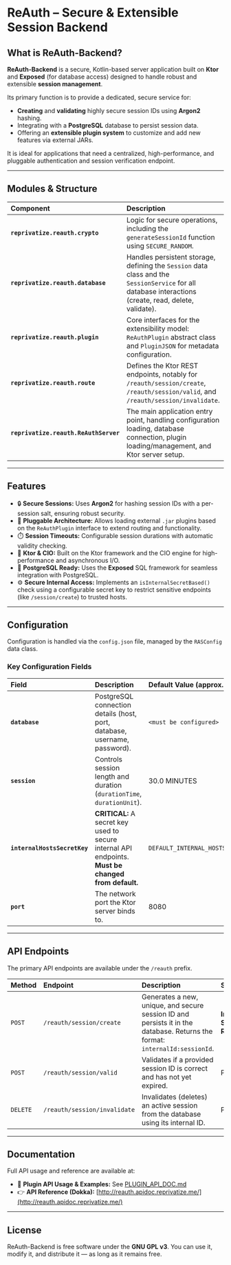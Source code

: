 # ReAuth – Secure & Extensible Session Backend

## What is ReAuth-Backend?

**ReAuth-Backend** is a secure, Kotlin-based server application built on **Ktor** and **Exposed** (for database access)
designed to handle robust and extensible **session management**.

Its primary function is to provide a dedicated, secure service for:

* **Creating** and **validating** highly secure session IDs using **Argon2** hashing.
* Integrating with a **PostgreSQL** database to persist session data.
* Offering an **extensible plugin system** to customize and add new features via external JARs.

It is ideal for applications that need a centralized, high-performance, and pluggable authentication and session
verification endpoint.

-----

## Modules & Structure

| Component                             | Description                                                                                                                                            |
|:--------------------------------------|:-------------------------------------------------------------------------------------------------------------------------------------------------------|
| **`reprivatize.reauth.crypto`**       | Logic for secure operations, including the `generateSessionId` function using `SECURE_RANDOM`.                                                         |
| **`reprivatize.reauth.database`**     | Handles persistent storage, defining the `Session` data class and the `SessionService` for all database interactions (create, read, delete, validate). |
| **`reprivatize.reauth.plugin`**       | Core interfaces for the extensibility model: `ReAuthPlugin` abstract class and `PluginJSON` for metadata configuration.                                |
| **`reprivatize.reauth.route`**        | Defines the Ktor REST endpoints, notably for `/reauth/session/create`, `/reauth/session/valid`, and `/reauth/session/invalidate`.                      |
| **`reprivatize.reauth.ReAuthServer`** | The main application entry point, handling configuration loading, database connection, plugin loading/management, and Ktor server setup.               |

-----

## Features

* 🔒 **Secure Sessions:** Uses **Argon2** for hashing session IDs with a per-session salt, ensuring robust security.
* 🔌 **Pluggable Architecture:** Allows loading external `.jar` plugins based on the `ReAuthPlugin` interface to extend
  routing and functionality.
* ⏱️ **Session Timeouts:** Configurable session durations with automatic validity checking.
* 💨 **Ktor & CIO:** Built on the Ktor framework and the CIO engine for high-performance and asynchronous I/O.
* 💾 **PostgreSQL Ready:** Uses the **Exposed** SQL framework for seamless integration with PostgreSQL.
* ⚙️ **Secure Internal Access:** Implements an `isInternalSecretBased()` check using a configurable secret key to
  restrict sensitive endpoints (like `/session/create`) to trusted hosts.

-----

## Configuration

Configuration is handled via the `config.json` file, managed by the `RASConfig` data class.

### Key Configuration Fields

| Field                        | Description                                                                                         | Default Value (approx.)             |
|:-----------------------------|:----------------------------------------------------------------------------------------------------|:------------------------------------|
| **`database`**               | PostgreSQL connection details (host, port, database, username, password).                           | `<must be configured>`              |
| **`session`**                | Controls session length and duration (`durationTime`, `durationUnit`).                              | 30.0 MINUTES                        |
| **`internalHostsSecretKey`** | **CRITICAL:** A secret key used to secure internal API endpoints. **Must be changed from default.** | `DEFAULT_INTERNAL_HOSTS_SECRET_KEY` |
| **`port`**                   | The network port the Ktor server binds to.                                                          | 8080                                |

-----

## API Endpoints

The primary API endpoints are available under the `/reauth` prefix.

| Method   | Endpoint                     | Description                                                                                                                 | Security                     |
|:---------|:-----------------------------|:----------------------------------------------------------------------------------------------------------------------------|:-----------------------------|
| `POST`   | `/reauth/session/create`     | Generates a new, unique, and secure session ID and persists it in the database. Returns the format: `internalId:sessionId`. | **Internal Secret Required** |
| `POST`   | `/reauth/session/valid`      | Validates if a provided session ID is correct and has not yet expired.                                                      | Public                       |
| `DELETE` | `/reauth/session/invalidate` | Invalidates (deletes) an active session from the database using its internal ID.                                            | Public                       |

-----

## Documentation

Full API usage and reference are available at:

* 📖 **Plugin API Usage & Examples:** See [PLUGIN\_API\_DOC.md](PLUGIN_API_DOC.md)
* 👉 **API Reference (Dokka):** [http://reauth.apidoc.reprivatize.me/](http://reauth.apidoc.reprivatize.me/)

-----

## License

ReAuth-Backend is free software under the **GNU GPL v3**.
You can use it, modify it, and distribute it — as long as it remains free.